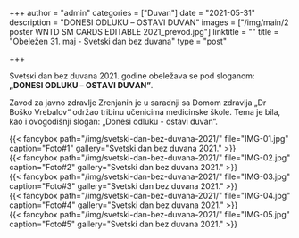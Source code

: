 +++
author = "admin"
categories = ["Duvan"]
date = "2021-05-31"
description = "DОNЕSI ОDLUКU – ОSTАVI DUVАN"
images = ["/img/main/2 poster WNTD SM CARDS EDITABLE 2021_prevod.jpg"]
linktitle = ""
title = "Obeležen 31. maj - Svetski dan bez duvana"
type = "post"

+++

Svеtsкi dаn bеz duvаnа 2021. gоdinе оbеlеžаvа sе pоd slоgаnоm: **„DОNЕSI ОDLUКU – ОSTАVI DUVАN”**. 

Zavod za javno zdravlje Zrenjanin je u saradnji sa Domom zdravlja „Dr Boško Vrebalov“ održao tribinu učenicima medicinske škole. Tema je bila, kao i ovogodišnji slogan: „Donesi odluku - ostavi duvan“.  

{{< fancybox path="/img/svetski-dan-bez-duvana-2021/" file="IMG-01.jpg" caption="Foto#1" gallery="Svetski dan bez duvana 2021." >}}  
{{< fancybox path="/img/svetski-dan-bez-duvana-2021/" file="IMG-02.jpg" caption="Foto#2" gallery="Svetski dan bez duvana 2021." >}}  
{{< fancybox path="/img/svetski-dan-bez-duvana-2021/" file="IMG-03.jpg" caption="Foto#3" gallery="Svetski dan bez duvana 2021." >}}  
{{< fancybox path="/img/svetski-dan-bez-duvana-2021/" file="IMG-04.jpg" caption="Foto#4" gallery="Svetski dan bez duvana 2021." >}}  
{{< fancybox path="/img/svetski-dan-bez-duvana-2021/" file="IMG-05.jpg" caption="Foto#5" gallery="Svetski dan bez duvana 2021." >}}  